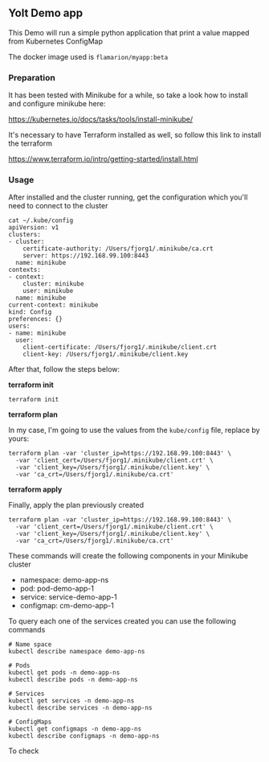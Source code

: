 ## Yolt Demo app

This Demo will run a simple python application that print a value mapped from Kubernetes ConfigMap

The docker image used is `flamarion/myapp:beta`

### Preparation

It has been tested with Minikube for a while, so take a look how to install and configure minikube here:

https://kubernetes.io/docs/tasks/tools/install-minikube/

It's necessary to have Terraform installed as well, so follow this link to install the terraform

https://www.terraform.io/intro/getting-started/install.html

### Usage

After installed and the cluster running, get the configuration which you'll need to connect to the cluster

```
cat ~/.kube/config
apiVersion: v1
clusters:
- cluster:
    certificate-authority: /Users/fjorg1/.minikube/ca.crt
    server: https://192.168.99.100:8443
  name: minikube
contexts:
- context:
    cluster: minikube
    user: minikube
  name: minikube
current-context: minikube
kind: Config
preferences: {}
users:
- name: minikube
  user:
    client-certificate: /Users/fjorg1/.minikube/client.crt
    client-key: /Users/fjorg1/.minikube/client.key
```

After that, follow the steps below:

**terraform init**

```
terraform init
```

**terraform plan**

In my case, I'm going to use the values from the `kube/config` file, replace by yours:

```
terraform plan -var 'cluster_ip=https://192.168.99.100:8443' \
  -var 'client_cert=/Users/fjorg1/.minikube/client.crt' \
  -var 'client_key=/Users/fjorg1/.minikube/client.key' \
  -var 'ca_crt=/Users/fjorg1/.minikube/ca.crt'
```

**terraform apply**

Finally, apply the plan previously created

```
terraform plan -var 'cluster_ip=https://192.168.99.100:8443' \
  -var 'client_cert=/Users/fjorg1/.minikube/client.crt' \
  -var 'client_key=/Users/fjorg1/.minikube/client.key' \
  -var 'ca_crt=/Users/fjorg1/.minikube/ca.crt'
```

These commands will create the following components in your Minikube cluster

- namespace: demo-app-ns
- pod: pod-demo-app-1
- service: service-demo-app-1
- configmap: cm-demo-app-1

To query each one of the services created you can use the following commands

```
# Name space
kubectl describe namespace demo-app-ns

# Pods
kubectl get pods -n demo-app-ns
kubectl describe pods -n demo-app-ns

# Services
kubectl get services -n demo-app-ns
kubectl describe services -n demo-app-ns

# ConfigMaps
kubectl get configmaps -n demo-app-ns
kubectl describe configmaps -n demo-app-ns
```


To check
